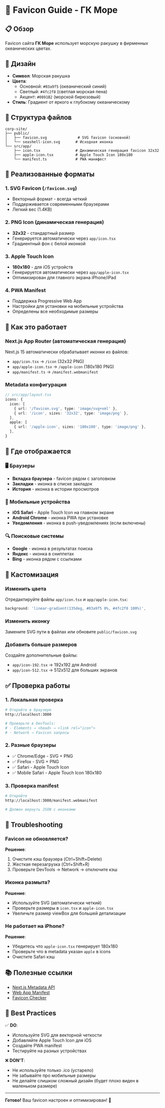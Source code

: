 # 🐚 Favicon Guide - ГК Море

## 📋 Обзор

Favicon сайта **ГК Море** использует морскую ракушку в фирменных океанических цветах.

## 🎨 Дизайн

- **Символ**: Морская ракушка
- **Цвета**: 
  - Основной: `#03a9f5` (океанический синий)
  - Светлый: `#4fc2f8` (светлая морская пена)
  - Акцент: `#0891B2` (морской бирюзовый)
- **Стиль**: Градиент от яркого к глубокому океаническому

## 📁 Структура файлов

```
corp-site/
├── public/
│   ├── favicon.svg              # SVG favicon (основной)
│   └── seashell-icon.svg       # Исходная иконка
└── src/app/
    ├── icon.tsx                # Динамическая генерация favicon 32x32
    ├── apple-icon.tsx          # Apple Touch Icon 180x180
    └── manifest.ts             # PWA манифест
```

## 🚀 Реализованные форматы

### 1. **SVG Favicon** (`/favicon.svg`)
- Векторный формат - всегда четкий
- Поддерживается современными браузерами
- Легкий вес (1.4KB)

### 2. **PNG Icon** (динамическая генерация)
- **32x32** - стандартный размер
- Генерируется автоматически через `app/icon.tsx`
- Градиентный фон с белой иконкой

### 3. **Apple Touch Icon**
- **180x180** - для iOS устройств
- Генерируется автоматически через `app/apple-icon.tsx`
- Оптимизирован для главного экрана iPhone/iPad

### 4. **PWA Manifest**
- Поддержка Progressive Web App
- Настройки для установки на мобильные устройства
- Определены все необходимые размеры

## 🔧 Как это работает

### Next.js App Router (автоматическая генерация)

Next.js 15 автоматически обрабатывает иконки из файлов:
- `app/icon.tsx` → `/icon` (32x32 PNG)
- `app/apple-icon.tsx` → `/apple-icon` (180x180 PNG)
- `app/manifest.ts` → `/manifest.webmanifest`

### Metadata конфигурация

```typescript
// src/app/layout.tsx
icons: {
  icon: [
    { url: '/favicon.svg', type: 'image/svg+xml' },
    { url: '/icon', sizes: '32x32', type: 'image/png' },
  ],
  apple: [
    { url: '/apple-icon', sizes: '180x180', type: 'image/png' },
  ],
}
```

## 📱 Где отображается

### 🖥️ Браузеры
- **Вкладка браузера** - favicon рядом с заголовком
- **Закладки** - иконка в списке закладок
- **История** - иконка в истории просмотров

### 📱 Мобильные устройства
- **iOS Safari** - Apple Touch Icon на главном экране
- **Android Chrome** - иконка PWA при установке
- **Уведомления** - иконка в push-уведомлениях (если включены)

### 🔍 Поисковые системы
- **Google** - иконка в результатах поиска
- **Яндекс** - иконка в сниппетах
- **Bing** - иконка рядом с ссылками

## 🎨 Кастомизация

### Изменить цвета

Отредактируйте файлы `app/icon.tsx` и `app/apple-icon.tsx`:

```typescript
background: 'linear-gradient(135deg, #03a9f5 0%, #4fc2f8 100%)',
```

### Изменить иконку

Замените SVG пути в файлах или обновите `public/favicon.svg`

### Добавить больше размеров

Создайте дополнительные файлы:
- `app/icon-192.tsx` → 192x192 для Android
- `app/icon-512.tsx` → 512x512 для больших экранов

## ✅ Проверка работы

### 1. Локальная проверка
```bash
# Откройте в браузере
http://localhost:3000

# Проверьте в DevTools:
# - Elements → <head> → <link rel="icon">
# - Network → Favicon запросы
```

### 2. Разные браузеры
- ✅ Chrome/Edge - SVG + PNG
- ✅ Firefox - SVG + PNG
- ✅ Safari - Apple Touch Icon
- ✅ Mobile Safari - Apple Touch Icon 180x180

### 3. Проверка manifest
```bash
# Откройте
http://localhost:3000/manifest.webmanifest

# Должен вернуть JSON с иконками
```

## 🐛 Troubleshooting

### Favicon не обновляется?

**Решение**:
1. Очистите кэш браузера (Ctrl+Shift+Delete)
2. Жесткая перезагрузка (Ctrl+Shift+R)
3. Проверьте DevTools → Network → отключите кэш

### Иконка размыта?

**Решение**:
- Используйте SVG (автоматически четкий)
- Проверьте размеры в `icon.tsx` и `apple-icon.tsx`
- Увеличьте размер viewBox для большей детализации

### Не работает на iPhone?

**Решение**:
- Убедитесь что `apple-icon.tsx` генерирует 180x180
- Проверьте что в metadata указан `apple` в icons
- Очистите Safari кэш

## 📚 Полезные ссылки

- [Next.js Metadata API](https://nextjs.org/docs/app/api-reference/file-conventions/metadata)
- [Web App Manifest](https://web.dev/add-manifest/)
- [Favicon Checker](https://realfavicongenerator.net/)

## 🎯 Best Practices

✅ **DO**:
- Используйте SVG для векторной четкости
- Добавляйте Apple Touch Icon для iOS
- Создайте PWA manifest
- Тестируйте на разных устройствах

❌ **DON'T**:
- Не используйте только .ico (устарело)
- Не забывайте про мобильные размеры
- Не делайте слишком сложный дизайн (будет плохо виден в маленьком размере)

---

**Готово!** Ваш favicon настроен и оптимизирован! 🚀

